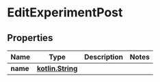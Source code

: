 # EditExperimentPost

## Properties
Name | Type | Description | Notes
------------ | ------------- | ------------- | -------------
**name** | [**kotlin.String**](.md) |  | 
